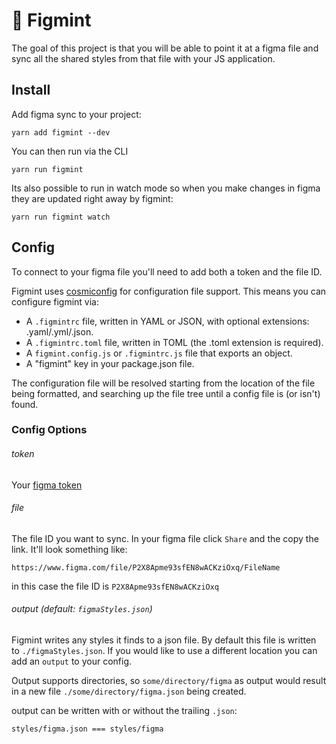 # 🍃 Figmint

The goal of this project is that you will be able to point it at a figma file and sync all the shared styles from that file with your JS application.

## Install

Add figma sync to your project:

```
yarn add figmint --dev
```

You can then run via the CLI

```
yarn run figmint
```

Its also possible to run in watch mode so when you make changes in figma they are updated right away by figmint:

```
yarn run figmint watch
```

## Config

To connect to your figma file you'll need to add both a token and the file ID.

Figmint uses [cosmiconfig](https://github.com/davidtheclark/cosmiconfig) for configuration file support. This means you can configure figmint via:

- A `.figmintrc` file, written in YAML or JSON, with optional extensions: .yaml/.yml/.json.
- A `.figmintrc.toml` file, written in TOML (the .toml extension is required).
- A `figmint.config.js` or `.figmintrc.js` file that exports an object.
- A "figmint" key in your package.json file.

The configuration file will be resolved starting from the location of the file being formatted, and searching up the file tree until a config file is (or isn't) found.

### Config Options

###### token

Your [figma token](https://www.figma.com/developers/docs#access-tokens)

###### file

The file ID you want to sync. In your figma file click `Share` and the copy the link. It'll look something like:

```
https://www.figma.com/file/P2X8Apme93sfEN8wACKziOxq/FileName
```

in this case the file ID is `P2X8Apme93sfEN8wACKziOxq`

###### output (default: `figmaStyles.json`)

Figmint writes any styles it finds to a json file. By default this file is written to `./figmaStyles.json`. If you would like to use a different location you can add an `output` to your config.

Output supports directories, so `some/directory/figma` as output would result in a new file `./some/directory/figma.json` being created.

output can be written with or without the trailing `.json`:

```
styles/figma.json === styles/figma
```
